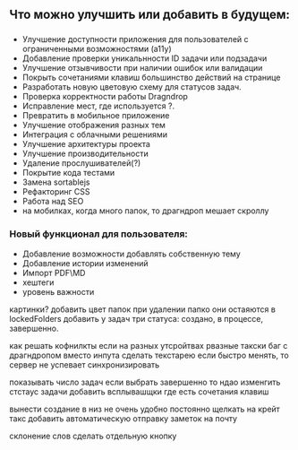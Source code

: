## Что можно улучшить или добавить в будущем:

###

- Улучшение доступности приложения для пользователей с ограниченными возможностями (a11y)
- Добавление проверки уникальнности ID задачи или подзадачи
- Улучшение отзывчивости при наличии ошибок или валидации
- Покрыть сочетаниями клавиш большинство действий на странице
- Разработать новую цветовую схему для статусов задач.
- Проверка корректности работы Dragndrop
- Исправление мест, где используется ?.
- Превратить в мобильное приложение
- Улучшение отображения разных тем
- Интеграция с облачными решениями
- Улучшение архитектуры проекта
- Улучшение производительности
- Удаление прослушивателей(?)
- Покрытие кода тестами
- Замена sortablejs
- Рефакторинг CSS
- Работа над SEO
- на мобилках, когда много папок, то драгндроп мешает скроллу

### Новый функционал для пользователя:

- Добавление возможности добавлять собственную тему
- Добавление истории изменений
- Импорт PDF\MD
- хештеги
- уровень важности

картинки?
добавить цвет папок
при удалении папко они остаяются в lockedFolders
добавить у задач три статуса: создано, в процессе, завершенно.

как решать кофнилкты если на разных утсройтвах рвазные такски
баг с драгндропом
вместо инпута сделать текстарею
если быстро менять, то сервер не успевает синхронизировать

показывать число задач
если выбрать завершенно то ндао изменгить стстаус задачи
добавить всплывашщки где есть сочетания клавиш

вынести создание в низ не очень удобно постоянно щелкать на крейт такс
добавить автоматическую отправку заметок на почту

склонение слов
сделать отдельную кнопку
